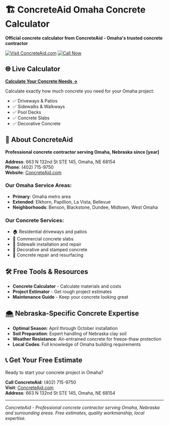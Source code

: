 # 🏗️ ConcreteAid Omaha Concrete Calculator

**Official concrete calculator from ConcreteAid - Omaha's trusted concrete contractor**

[![Visit ConcreteAid.com](https://img.shields.io/badge/Visit-ConcreteAid.com-red)](https://concreteaid.com/)
[![Call Now](https://img.shields.io/badge/Call%20Now-(402)%20715--9750-green)](tel:4027159750)

## 🌐 Live Calculator
**[Calculate Your Concrete Needs →](https://yourusername.github.io/omaha-concrete-calculator/)**

Calculate exactly how much concrete you need for your Omaha project:
- ✅ Driveways & Patios
- ✅ Sidewalks & Walkways  
- ✅ Pool Decks
- ✅ Concrete Slabs
- ✅ Decorative Concrete

## 📍 About ConcreteAid
**Professional concrete contractor serving Omaha, Nebraska since [year]**

**Address**: 663 N 132nd St STE 145, Omaha, NE 68154  
**Phone**: (402) 715-9750  
**Website**: [ConcreteAid.com](https://concreteaid.com/)

### Our Omaha Service Areas:
- **Primary**: Omaha metro area
- **Extended**: Elkhorn, Papillion, La Vista, Bellevue
- **Neighborhoods**: Benson, Blackstone, Dundee, Midtown, West Omaha

### Our Concrete Services:
- 🏠 Residential driveways and patios
- 🏢 Commercial concrete slabs  
- 🚶 Sidewalk installation and repair
- 🎨 Decorative and stamped concrete
- 🔧 Concrete repair and resurfacing

## 🛠️ Free Tools & Resources
- **Concrete Calculator** - Calculate materials and costs
- **Project Estimator** - Get rough project estimates
- **Maintenance Guide** - Keep your concrete looking great

## 🌨️ Nebraska-Specific Concrete Expertise
- **Optimal Season**: April through October installation
- **Soil Preparation**: Expert handling of Nebraska clay soil  
- **Weather Resistance**: Air-entrained concrete for freeze-thaw protection
- **Local Codes**: Full knowledge of Omaha building requirements

## 📞 Get Your Free Estimate
Ready to start your concrete project in Omaha?

**Call ConcreteAid**: (402) 715-9750  
**Visit**: [ConcreteAid.com](https://concreteaid.com/)  
**Address**: 663 N 132nd St STE 145, Omaha, NE 68154

---
*ConcreteAid - Professional concrete contractor serving Omaha, Nebraska and surrounding areas. Free estimates, quality workmanship, local expertise.*
